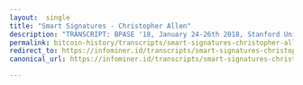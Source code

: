 ```yaml
---
layout:  single
title: "Smart Signatures - Christopher Allen"
description: "TRANSCRIPT: BPASE '18, January 24-26th 2018, Stanford University Stanford Cyber Initiative"
permalink: bitcoin-history/transcripts/smart-signatures-christopher-allen/
redirect_to: https://infominer.id/transcripts/smart-signatures-christopher-allen
canonical_url: https://infominer.id/transcripts/smart-signatures-christopher-allen

---
```


